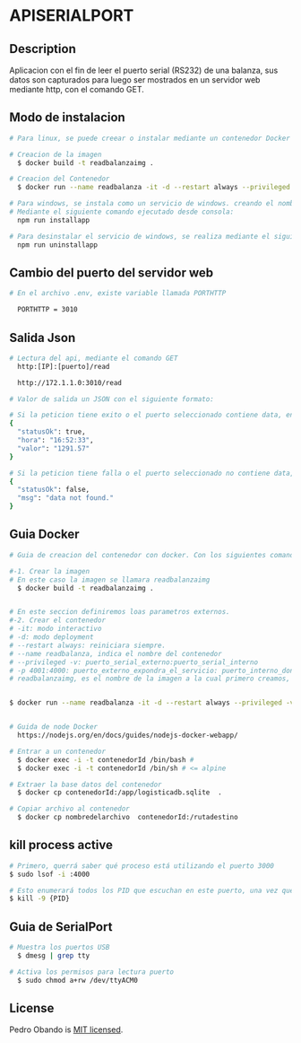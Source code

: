 # APISERIALPORT

## Description

Aplicacion con el fin de leer el puerto serial (RS232) de una balanza, sus datos son capturados para luego ser mostrados en un servidor web mediante http, con el comando GET.

## Modo de instalacion

```bash
# Para linux, se puede creear o instalar mediante un contenedor Docker

# Creacion de la imagen
  $ docker build -t readbalanzaimg .

# Creacion del Contenedor
  $ docker run --name readbalanza -it -d --restart always --privileged -v /dev/ttyACM0:/dev/ttyACM0 -p 3010:3010 readbalanzaimg

# Para windows, se instala como un servicio de windows. creando el nombre de 'Balanza Lector'.
# Mediante el siguiente comando ejecutado desde consola:
  npm run installapp

# Para desinstalar el servicio de windows, se realiza mediante el siguiente comando:
  npm run uninstallapp
```

## Cambio del puerto del servidor web

```bash
# En el archivo .env, existe variable llamada PORTHTTP

  PORTHTTP = 3010
```

## Salida Json

```bash
# Lectura del api, mediante el comando GET
  http:[IP]:[puerto]/read

  http://172.1.1.0:3010/read

# Valor de salida un JSON con el siguiente formato:

# Si la peticion tiene exito o el puerto seleccionado contiene data, envia un codigo 200 y el siguiente json.
{
  "statusOk": true,
  "hora": "16:52:33",
  "valor": "1291.57"
}

# Si la peticion tiene falla o el puerto seleccionado no contiene data, envia un codigo 409 y el siguiente json.
{
  "statusOk": false,
  "msg": "data not found."
}

```

## Guia Docker

```bash
# Guia de creacion del contenedor con docker. Con los siguientes comandas.

#-1. Crear la imagen
# En este caso la imagen se llamara readbalanzaimg
  $ docker build -t readbalanzaimg .


# En este seccion definiremos loas parametros externos.
#-2. Crear el contenedor
# -it: modo interactivo
# -d: modo deployment
# --restart always: reiniciara siempre.
# --name readbalanza, indica el nombre del contenedor
# --privileged -v: puerto_serial_externo:puerto_serial_interno
# -p 4001:4000: puerto_externo_expondra_el_servicio: puerto_interno_donde_se_ejecuta
# readbalanzaimg, es el nombre de la imagen a la cual primero creamos, de la cual se creara el contenedor.


$ docker run --name readbalanza -it -d --restart always --privileged -v /dev/ttyACM0:/dev/ttyACM0 -p 3010:3010 readbalanzaimg


# Guida de node Docker
  https://nodejs.org/en/docs/guides/nodejs-docker-webapp/

# Entrar a un contenedor
  $ docker exec -i -t contenedorId /bin/bash #
  $ docker exec -i -t contenedorId /bin/sh # <= alpine

# Extraer la base datos del contenedor
  $ docker cp contenedorId:/app/logisticadb.sqlite  .

# Copiar archivo al contenedor
  $ docker cp nombredelarchivo  contenedorId:/rutadestino
```

## kill process active

```bash
# Primero, querrá saber qué proceso está utilizando el puerto 3000
$ sudo lsof -i :4000

# Esto enumerará todos los PID que escuchan en este puerto, una vez que tenga el PID puede terminarlo:
$ kill -9 {PID}
```

## Guia de SerialPort

```bash
# Muestra los puertos USB
  $ dmesg | grep tty

# Activa los permisos para lectura puerto
  $ sudo chmod a+rw /dev/ttyACM0
```

## License

Pedro Obando is [MIT licensed](LICENSE).
